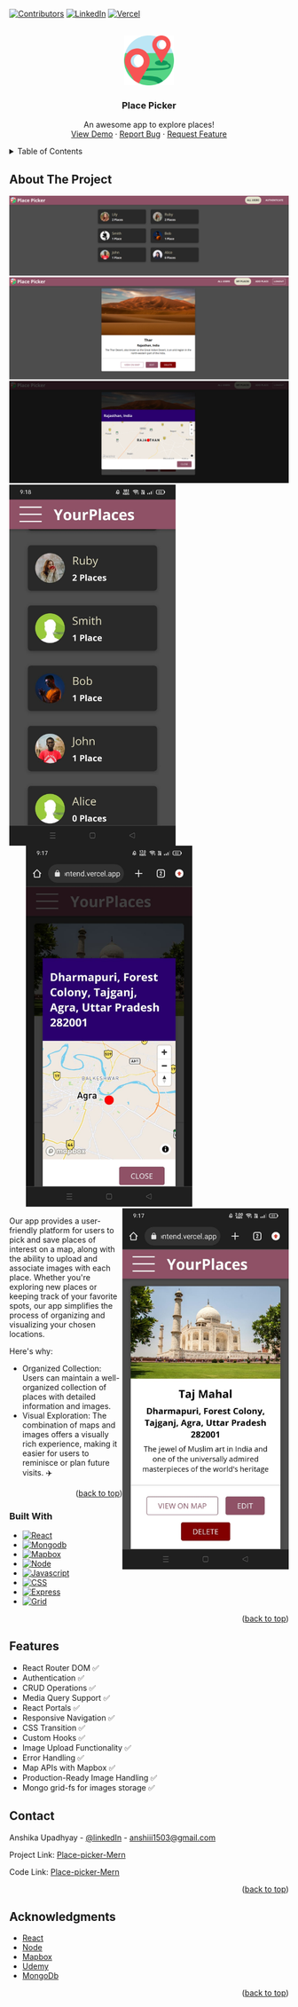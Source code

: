 <a name="readme-top"></a>

[![Contributors][contributors-shield]][contributors-url]
[![LinkedIn][linkedin-shield]][linkedin-url]
[![Vercel][vercel-shield]][vercel-url]



<!-- PROJECT LOGO -->
<br />
<div align="center">
  <a href="https://place-picker-frontend.vercel.app/">
    <img src="frontend/src/shared/components/Navigation/place.png" alt="Logo" width="90" height="90">
  </a>

  <h3 align="center">Place Picker</h3>

  <p align="center">
    An awesome app to explore places!
    <br />
    <a href="https://place-picker-frontend.vercel.app/">View Demo</a>
    ·
    <a href="https://github.com/anshi06/Place-Picker-MERN/issues/new?labels=bug&template=bug-report---.md">Report Bug</a>
    ·
    <a href="https://github.com/anshi06/Place-Picker-MERN/issues/new?labels=enhancement&template=feature-request---.md">Request Feature</a>
  </p>
</div>



<!-- TABLE OF CONTENTS -->
<details>
  <summary>Table of Contents</summary>
  <ol>
    <li>
      <a href="#about-the-project">About The Project</a>
      <ul>
        <li><a href="#built-with">Built With</a></li>
      </ul>
    </li>
    <li><a href="#features">Features</a></li>
    <li><a href="#contact">Contact</a></li>
    <li><a href="#acknowledgments">Acknowledgments</a></li>
  </ol>
</details>



<!-- ABOUT THE PROJECT -->
## About The Project

[![Place-Picker][pic-1]]('/images/pic-1.png')
[![Place-Picker][pic-2]]('/images/pic-2.png')
[![Place-Picker][pic-3]]('/images/pic-3.png')
<img align="left" src="/images/pic-4.jpeg" width="300" alt="pic-4"/>
<img src="/images/pic-5.jpeg" width="300" alt="pic-5" hspace="30"/> 
<img align="right" src="/images/pic-6.jpeg" width="300" alt="pic-6"/>

Our app provides a user-friendly platform for users to pick and save places of interest on a map, along with the ability to upload and associate images with each place. Whether you're exploring new places or keeping track of your favorite spots, our app simplifies the process of organizing and visualizing your chosen locations.

Here's why:
* Organized Collection: Users can maintain a well-organized collection of places with detailed information and images.
* Visual Exploration: The combination of maps and images offers a visually rich experience, making it easier for users to reminisce or plan future visits. :airplane:

<p align="right">(<a href="#readme-top">back to top</a>)</p>



### Built With

* [![React][React.js]][React-url]
* [![Mongodb][Mongo]][Mongo-url]
* [![Mapbox][Mapbox]][Mapbox-url]
* [![Node][Node.js]][Node-url]
* [![Javascript][Javascript]][Js-url]
* [![CSS][CSS]][Css-url]
* [![Express][Express.js]][Express-url]
* [![Grid][Grid]][Grid-url]

<p align="right">(<a href="#readme-top">back to top</a>)</p>




<!-- Features -->
## Features

* React Router DOM :white_check_mark:
* Authentication :white_check_mark:
* CRUD Operations :white_check_mark:
* Media Query Support :white_check_mark:
* React Portals :white_check_mark:
* Responsive Navigation :white_check_mark:
* CSS Transition  :white_check_mark:
* Custom Hooks  :white_check_mark:
* Image Upload Functionality :white_check_mark:
* Error Handling :white_check_mark:
* Map APIs with Mapbox  :white_check_mark:
* Production-Ready Image Handling  :white_check_mark:
* Mongo grid-fs for images storage  :white_check_mark:

<!-- CONTACT -->
## Contact

Anshika Upadhyay - [@linkedIn](https://www.linkedin.com/in/anshika-upadhyay-541309221/) - anshiii1503@gmail.com

Project Link: [Place-picker-Mern](https://place-picker-frontend.vercel.app/)

Code Link: [Place-picker-Mern](https://github.com/anshi06/Place-Picker-MERN/)

<p align="right">(<a href="#readme-top">back to top</a>)</p>



<!-- ACKNOWLEDGMENTS -->
## Acknowledgments

* [React](https://reactjs.org/)
* [Node](https://nodejs.org/en)
* [Mapbox](https://www.mapbox.com/)
* [Udemy](https://udemy.co/)
* [MongoDb](https://mongodb.com/)

<p align="right">(<a href="#readme-top">back to top</a>)</p>



<!-- MARKDOWN LINKS & IMAGES -->
<!-- https://www.markdownguide.org/basic-syntax/#reference-style-links -->
[contributors-shield]: https://img.shields.io/badge/Contributers-1-blue
[contributors-url]: https://github.com/anshi06/Place-Picker-MERN/graphs/contributors
[vercel-shield]:https://img.shields.io/badge/Vercel-000000?style=for-the-badge&logo=vercel&logoColor=white
[vercel-url]:https://vercel.com/anshika-upadhyays-projects
[linkedin-shield]: https://img.shields.io/badge/linkedIn-ln-blue
[linkedin-url]: https://www.linkedin.com/in/anshika-upadhyay-541309221/
[pic-1]: images/pic-1.png
[pic-2]: images/pic-2.png
[pic-3]: images/pic-3.png
[pic-4]: images/pic-4.jpeg
[pic-5]: images/pic-5.jpeg
[pic-6]: images/pic-6.jpeg
[React.js]: https://img.shields.io/badge/React-20232A?style=for-the-badge&logo=react&logoColor=61DAFB
[React-url]: https://reactjs.org/
[Mongo]: https://img.shields.io/badge/MongoDB-4EA94B?style=for-the-badge&logo=mongodb&logoColor=white
[Mongo-url]: https://mongoosejs.com/
[Express.js]: https://img.shields.io/badge/Express%20js-000000?style=for-the-badge&logo=express&logoColor=white
[Express-url]:https://expressjs.com/
[Node.js]: https://img.shields.io/badge/Node%20js-339933?style=for-the-badge&logo=nodedotjs&logoColor=white
[Node-url]:https://nodejs.org/en
[Javascript]: https://img.shields.io/badge/JavaScript-323330?style=for-the-badge&logo=javascript&logoColor=F7DF1E
[Js-url]:https://developer.mozilla.org/en-US/docs/Web/JavaScript
[Css-url]:https://css3.com/
[Grid-url]: https://www.mongodb.com/docs/manual/core/gridfs/
[Grid]: https://img.shields.io/badge/Gridfs-4EA94B?style=for-the-badge&logo=mongodb&logoColor=white
[CSS]: https://img.shields.io/badge/CSS3-1572B6?style=for-the-badge&logo=css3&logoColor=white
[Mapbox-url]:https://www.mapbox.com/
[Mapbox]: https://img.shields.io/badge/Mapbox-000000?style=for-the-badge&logo=map&logoColor=white
